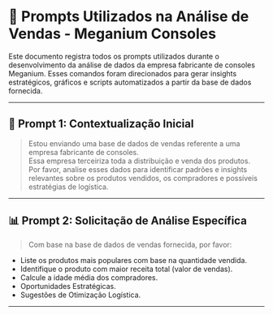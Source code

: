 # 💬 Prompts Utilizados na Análise de Vendas - Meganium Consoles

Este documento registra todos os prompts utilizados durante o desenvolvimento da análise de dados da empresa fabricante de consoles Meganium. Esses comandos foram direcionados para gerar insights estratégicos, gráficos e scripts automatizados a partir da base de dados fornecida.

---

## 🧠 Prompt 1: Contextualização Inicial

> Estou enviando uma base de dados de vendas referente a uma empresa fabricante de consoles.  
> Essa empresa terceiriza toda a distribuição e venda dos produtos.  
> Por favor, analise esses dados para identificar padrões e insights relevantes sobre os produtos vendidos, os compradores e possíveis estratégias de logística.

---

## 📊 Prompt 2: Solicitação de Análise Específica

> Com base na base de dados de vendas fornecida, por favor:

- Liste os produtos mais populares com base na quantidade vendida.  
- Identifique o produto com maior receita total (valor de vendas).  
- Calcule a idade média dos compradores.  
- Oportunidades Estratégicas.
- Sugestões de Otimização Logística.

---
